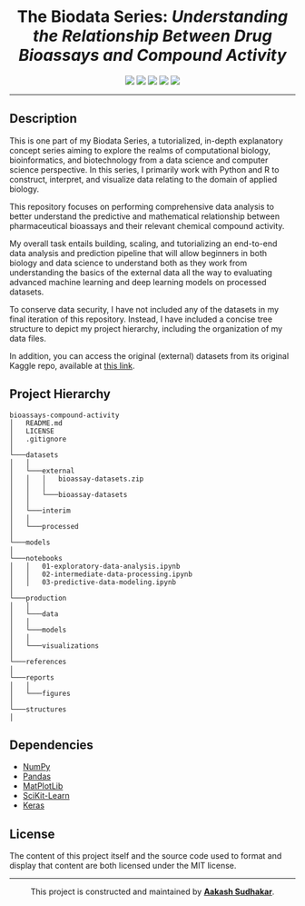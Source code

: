 <h1 align="center">The Biodata Series: <i>Understanding the Relationship Between Drug Bioassays and Compound Activity</i></h1>

<p align="center">
<a href="/LICENSE"><img src="https://img.shields.io/badge/license-MIT-blue.svg"/></a>
<a href="https://docs.python.org/3/index.html"><img src="https://img.shields.io/badge/python-3.6-blue.svg"/></a>
<a href="https://github.com/AakashSudhakar/biodata-compound-activity-with-bioassays/commits/master"><img src="https://img.shields.io/github/last-commit/AakashSudhakar/biodata-compound-activity-with-bioassays.svg?style=flat"/></a>
<a href="https://github.com/AakashSudhakar/biodata-compound-activity-with-bioassays"><img src="https://img.shields.io/github/repo-size/AakashSudhakar/biodata-compound-activity-with-bioassays.svg?style=flat"/></a>
<a href="https://github.com/AakashSudhakar"><img src="https://img.shields.io/badge/Ask%20me-anything-1abc9c.svg"/></a>
</p>


---

## Description

This is one part of my Biodata Series, a tutorialized, in-depth explanatory concept series aiming to explore the realms of computational biology, bioinformatics, and biotechnology from a data science and computer science perspective. In this series, I primarily work with Python and R to construct, interpret, and visualize data relating to the domain of applied biology.

This repository focuses on performing comprehensive data analysis to better understand the predictive and mathematical relationship between pharmaceutical bioassays and their relevant chemical compound activity.

My overall task entails building, scaling, and tutorializing an end-to-end data analysis and prediction pipeline that will allow beginners in both biology and data science to understand both as they work from understanding the basics of the external data all the way to evaluating advanced machine learning and deep learning models on processed datasets.

To conserve data security, I have not included any of the datasets in my final iteration of this repository. Instead, I have included a concise tree structure to depict my project hierarchy, including the organization of my data files.

In addition, you can access the original (external) datasets from its original Kaggle repo, available at [this link](https://www.kaggle.com/uciml/bioassay-datasets).

## Project Hierarchy

```
bioassays-compound-activity
│   README.md
│   LICENSE
│   .gitignore
│
└───datasets
│   │   
│   └───external
│   │   │   bioassay-datasets.zip
│   │   │
│   │   └───bioassay-datasets
│   │   
│   └───interim
│   │   
│   └───processed
│
└───models
│
└───notebooks
│   │   01-exploratory-data-analysis.ipynb
│   │   02-intermediate-data-processing.ipynb
│   │   03-predictive-data-modeling.ipynb
│
└───production
│   │   
│   └───data
│   │   
│   └───models
│   │   
│   └───visualizations
│   
└───references
│   
└───reports
│   │   
│   └───figures
│
└───structures
│   
```

## Dependencies

* [NumPy](https://github.com/numpy/numpy)
* [Pandas](https://github.com/pandas-dev/pandas)
* [MatPlotLib](https://github.com/matplotlib/matplotlib)
* [SciKit-Learn](https://github.com/scikit-learn/scikit-learn)
* [Keras](https://github.com/keras-team/keras) 

## License

The content of this project itself and the source code used to format and display that content are both licensed under the MIT license.

---

<p align="center">This project is constructed and maintained by <strong><a href="https://makeschool.com/portfolio/kash">Aakash Sudhakar</a></strong>.
</p>
